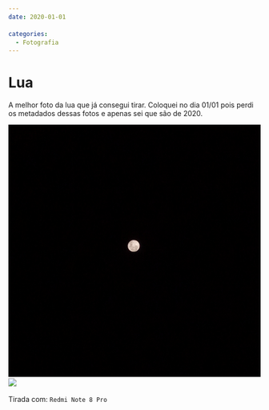 ```yaml
---
date: 2020-01-01

categories:
  - Fotografia
---
```


# Lua

A melhor foto da lua que já consegui tirar. Coloquei no dia 01/01 pois perdi os metadados dessas fotos e apenas sei que são de 2020.

![](./2020_lua/1602617277821.jpg)
![](./2020_lua/1602617277828.jpg)

Tirada com: `Redmi Note 8 Pro`
